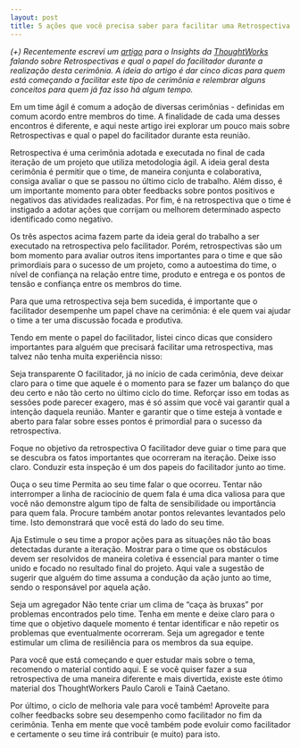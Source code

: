 ```yaml
---
layout: post
title: 5 ações que você precisa saber para facilitar uma Retrospectiva
---
```


*(+) Recentemente escrevi um [artigo] para o Insights da [ThoughtWorks] falando sobre Retrospectivas e qual o papel do facilitador durante a realização desta cerimônia. A ideia do artigo é dar cinco dicas para quem está começando a facilitar este tipo de cerimônia e relembrar alguns conceitos para quem já faz isso há algum tempo.*

Em um time ágil é comum a adoção de diversas cerimônias - definidas em comum acordo entre membros do time. A finalidade de cada uma desses encontros é diferente, e aqui neste artigo irei explorar um pouco mais sobre Retrospectivas e qual o papel do facilitador durante esta reunião.

Retrospectiva é uma cerimônia adotada e executada no final de cada iteração de um projeto que utiliza metodologia ágil. A ideia geral desta cerimônia é permitir que o time, de maneira conjunta e colaborativa, consiga avaliar o que se passou no último ciclo de trabalho. Além disso, é um importante momento para obter feedbacks sobre pontos positivos e negativos das atividades realizadas. Por fim, é na retrospectiva que o time é instigado a adotar ações que corrijam ou melhorem determinado aspecto identificado como negativo.

Os três aspectos acima fazem parte da ideia geral do trabalho a ser executado na retrospectiva pelo facilitador. Porém, retrospectivas são um bom momento para avaliar outros itens importantes para o time e que são primordiais para o sucesso de um projeto, como a autoestima do time, o nível de confiança na relação entre time, produto e entrega e os pontos de tensão e confiança entre os membros do time.

Para que uma retrospectiva seja bem sucedida, é importante que o facilitador desempenhe um papel chave na cerimônia: é ele quem vai ajudar o time a ter uma discussão focada e produtiva.

Tendo em mente o papel do facilitador, listei cinco dicas que considero importantes para alguém que precisará facilitar uma retrospectiva, mas talvez não tenha muita experiência nisso:

Seja transparente
O facilitador, já no início de cada cerimônia, deve deixar claro para o time que aquele é o momento para se fazer um balanço do que deu certo e não tão certo no último ciclo do time. Reforçar isso em todas as sessões pode parecer exagero, mas é só assim que você vai garantir qual a intenção daquela reunião. Manter e garantir que o time esteja à vontade e aberto para falar sobre esses pontos é primordial para o sucesso da retrospectiva.

Foque no objetivo da retrospectiva
O facilitador deve guiar o time para que se descubra os fatos importantes que ocorreram na iteração. Deixe isso claro. Conduzir esta inspeção é um dos papeis do facilitador junto ao time.

Ouça o seu time
Permita ao seu time falar o que ocorreu. Tentar não interromper a linha de raciocínio de quem fala é uma dica valiosa para que você não demonstre algum tipo de falta de sensibilidade ou importância para quem fala. Procure também anotar pontos relevantes levantados pelo time. Isto demonstrará que você está do lado do seu time.

Aja
Estimule o seu time a propor ações para as situações não tão boas detectadas durante a iteração. Mostrar para o time que os obstáculos devem ser resolvidos de maneira coletiva é essencial para manter o time unido e focado no resultado final do projeto. Aqui vale a sugestão de sugerir que alguém do time assuma a condução da ação junto ao time, sendo o responsável por aquela ação.

Seja um agregador
Não tente criar um clima de “caça às bruxas” por problemas encontrados pelo time. Tenha em mente e deixe claro para o time que o objetivo daquele momento é tentar identificar e não repetir os problemas que eventualmente ocorreram. Seja um agregador e tente estimular um clima de resiliência para os membros da sua equipe.

Para você que está começando e quer estudar mais sobre o tema, recomendo o material contido aqui. E se você quiser fazer a sua retrospectiva de uma maneira diferente e mais divertida, existe este ótimo material dos ThoughtWorkers Paulo Caroli e Tainã Caetano.

Por último, o ciclo de melhoria vale para você também! Aproveite para colher feedbacks sobre seu desempenho como facilitador no fim da cerimônia. Tenha em mente que você também pode evoluir como facilitador e certamente o seu time irá contribuir (e muito) para isto.

[artigo]: http://www.thoughtworks.com/pt/insights/blog/5-things-you-need-know-facilitate-retrospective
[ThoughtWorks]: https://thoughtworks.com